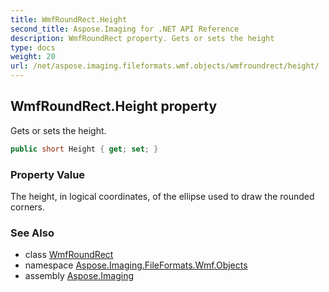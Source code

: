 ```yaml
---
title: WmfRoundRect.Height
second_title: Aspose.Imaging for .NET API Reference
description: WmfRoundRect property. Gets or sets the height
type: docs
weight: 20
url: /net/aspose.imaging.fileformats.wmf.objects/wmfroundrect/height/
---
```

## WmfRoundRect.Height property

Gets or sets the height.

```csharp
public short Height { get; set; }
```

### Property Value

The height, in logical coordinates, of the ellipse used to draw the rounded corners.

### See Also

* class [WmfRoundRect](../)
* namespace [Aspose.Imaging.FileFormats.Wmf.Objects](../../wmfroundrect/)
* assembly [Aspose.Imaging](../../../)


